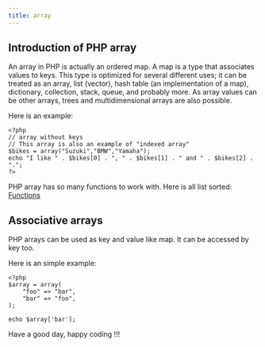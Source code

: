 ```yaml
---
title: array
---
```


## Introduction of PHP array

An array in PHP is actually an ordered map. A map is a type that associates values to keys. 
This type is optimized for several different uses; it can be treated as an array, list (vector), hash table (an implementation of a map), dictionary, collection, stack, queue, and probably more. 
As array values can be other arrays, trees and multidimensional arrays are also possible.


Here is an example:
```
<?php
// array without keys
// This array is also an example of "indexed array"
$bikes = array("Suzuki","BMW","Yamaha");
echo "I like " . $bikes[0] . ", " . $bikes[1] . " and " . $bikes[2] . ".";
?>
```

PHP array has so many functions to work with. Here is all list sorted: <a href="https://www.w3schools.com/php/php_ref_array.asp" target="_blank">Functions</a>

## Associative arrays

PHP arrays can be used as key and value like map. It can be accessed by key too.

Here is an simple example:
```
<?php
$array = array(
    "foo" => "bar",
    "bar" => "foo",
);

echo $array['bar'];

```

Have a good day, happy coding !!!
